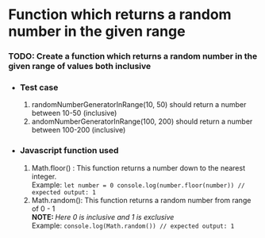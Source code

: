 <h1>Function which returns a random number in the given range</h1>

<h3> TODO: Create a function which returns a random number in the given range of values both inclusive </h3>
<ul>
    <li>
        <h3>Test case</h3>
    </li>
    <ol>
        <li> randomNumberGeneratorInRange(10, 50) should return a number between 10-50 (inclusive)</li>
        <li>andomNumberGeneratorInRange(100, 200) should return a number between 100-200 (inclusive)</li>
    </ol>
</ul>
<ul>
    <li>
        <h3>Javascript function used</h3>
    </li>
    <ol>
        <li> Math.floor() : This function returns a number down to the nearest integer.
            <br>
            Example: <code>let number = 0 console.log(number.floor(number)) // expected output: 1</code>
        </li>
        <li>
            Math.random(): This function returns a random number from range of 0 - 1
            <br>
            <strong>NOTE: </strong> <i>Here 0 is inclusive and 1 is exclusive</i>
            <br>
            Example: <code>console.log(Math.random()) // expected output: 1</code>
        </li>
    </ol>
</ul>